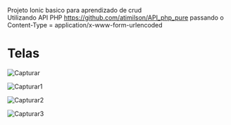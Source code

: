 Projeto Ionic basico para aprendizado de crud  
Utilizando API PHP https://github.com/atimilson/API_php_pure
passando o Content-Type = application/x-www-form-urlencoded

<h1>Telas</h1>

![Capturar](https://user-images.githubusercontent.com/40214696/103671459-b1e21700-4f59-11eb-8e41-ddad5758ccdd.PNG)

![Capturar1](https://user-images.githubusercontent.com/40214696/103671454-b0b0ea00-4f59-11eb-95ab-321e9f4de0dd.PNG)

![Capturar2](https://user-images.githubusercontent.com/40214696/103671458-b1498080-4f59-11eb-9308-18cdafc53d05.PNG)

![Capturar3](https://user-images.githubusercontent.com/40214696/103671681-ff5e8400-4f59-11eb-874e-b1640b188387.PNG)
